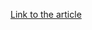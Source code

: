 [Link to the article](https://thehackernews.com/2023/08/agile-approach-to-mass-cloud-credential.html)
